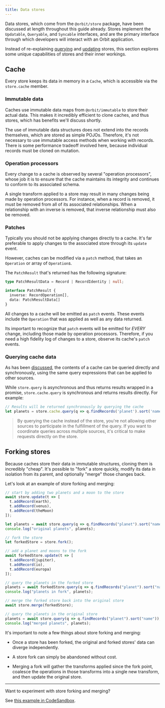 ```yaml
---
title: Data stores
---
```


Data stores, which come from the `@orbit/store` package, have been discussed at
length throughout this guide already. Stores implement the `Updatable`,
`Queryable`, and `Syncable` interfaces, and are the primary interface through
which developers will interact with an Orbit application.

Instead of re-explaining [querying](./querying-data) and
[updating](./updating-data) stores, this section explores some unique
capabilities of stores and their inner workings.

## Cache

Every store keeps its data in memory in a `Cache`, which is accessible via the
`store.cache` member.

### Immutable data

Caches use immutable data maps from `@orbit/immutable` to store their actual
data. This makes it incredibly efficient to clone caches, and thus stores,
which has benefits we'll discuss shortly.

The use of immutable data structures does not extend into the records
themselves, which are stored as simple POJOs. Therefore, it's not necessary to
use immutable access methods when working with records. There is some
performance tradeoff involved here, because individual records must be cloned
on mutation.

### Operation processors

Every change to a cache is observed by several "operation processors", whose job
it is to ensure that the cache maintains its integrity and continues to conform
to its associated schema.

A single transform applied to a store may result in many changes being made by
operation processors. For instance, when a record is removed, it must be
removed from all of its associated relationships. When a relationship with an
inverse is removed, that inverse relationship must also be removed.

### Patches

Typically you should not be applying changes directly to a cache. It's far
preferable to apply changes to the associated store through its `update` event.

However, caches can be modified via a `patch` method, that takes an `Operation`
or array of `Operation`s.

The `PatchResult` that's returned has the following signature:

```typescript
type PatchResultData = Record | RecordIdentity | null;

interface PatchResult {
  inverse: RecordOperation[],
  data: PatchResultData[]
}
```

All changes to a cache will be emitted as `patch` events. These events include
the `Operation` that was applied as well as any data returned.

Its important to recognize that `patch` events will be emitted for _EVERY_
change, including those made by operation processors. Therefore, if you need
a high fidelity log of changes to a store, observe its cache's `patch` events.

### Querying cache data

As has been [discussed](./querying-data), the contents of a cache can be
queried directly and synchronously, using the same query expressions that can be
applied to other sources.

While `store.query` is asynchronous and thus returns results wrapped in a
promise, `store.cache.query` is synchronous and returns results directly. For
example:

```javascript
// Results will be returned synchronously by querying the cache
let planets = store.cache.query(q => q.findRecords('planet').sort('name'));
```

> By querying the cache instead of the store, you're not allowing other
sources to participate in the fulfillment of the query. If you want to
coordinate queries across multiple sources, it's critical to make requests
directly on the store.

## Forking stores

Because caches store their data in immutable structures, cloning them is
incredibly "cheap". It's possible to "fork" a store quickly, modify its data in
isolation from its parent, and optionally "merge" those changes back.

Let's look at an example of store forking and merging:

```typescript
// start by adding two planets and a moon to the store
await store.update(t => [
  t.addRecord(earth),
  t.addRecord(venus),
  t.addRecord(theMoon)
]);

let planets = await store.query(q => q.findRecords("planet").sort("name"));
console.log("original planets", planets);

// fork the store
let forkedStore = store.fork();

// add a planet and moons to the fork
await forkedStore.update(t => [
  t.addRecord(jupiter),
  t.addRecord(io),
  t.addRecord(europa)
]);

// query the planets in the forked store
planets = await forkedStore.query(q => q.findRecords("planet").sort("name"));
console.log("planets in fork", planets);

// merge the forked store back into the original store
await store.merge(forkedStore);

// query the planets in the original store
planets = await store.query(q => q.findRecords("planet").sort("name"));
console.log("merged planets", planets);
```

It's important to note a few things about store forking and merging:

* Once a store has been forked, the original and forked stores' data can
  diverge independently.

* A store fork can simply be abandoned without cost.

* Merging a fork will gather the transforms applied since the fork point,
  coalesce the operations in those transforms into a single new transform,
  and then update the original store.

<hr />

Want to experiment with store forking and merging?

See [this example in CodeSandbox](https://codesandbox.io/s/40lo886nn7?previewwindow=console).
